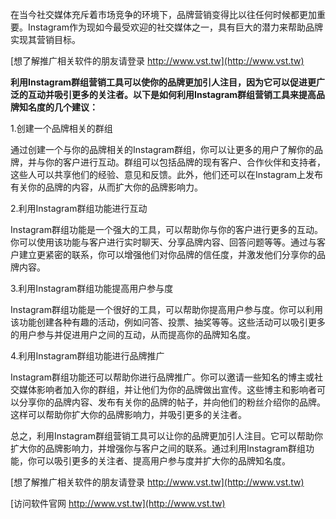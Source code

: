 在当今社交媒体充斥着市场竞争的环境下，品牌营销变得比以往任何时候都更加重要。Instagram作为现如今最受欢迎的社交媒体之一，具有巨大的潜力来帮助品牌实现其营销目标。

[想了解推广相关软件的朋友请登录 http://www.vst.tw](http://www.vst.tw)

**利用Instagram群组营销工具可以使你的品牌更加引人注目，因为它可以促进更广泛的互动并吸引更多的关注者。以下是如何利用Instagram群组营销工具来提高品牌知名度的几个建议：**

1.创建一个品牌相关的群组

通过创建一个与你的品牌相关的Instagram群组，你可以让更多的用户了解你的品牌，并与你的客户进行互动。群组可以包括品牌的现有客户、合作伙伴和支持者，这些人可以共享他们的经验、意见和反馈。此外，他们还可以在Instagram上发布有关你的品牌的内容，从而扩大你的品牌影响力。

2.利用Instagram群组功能进行互动

Instagram群组功能是一个强大的工具，可以帮助你与你的客户进行更多的互动。你可以使用该功能与客户进行实时聊天、分享品牌内容、回答问题等等。通过与客户建立更紧密的联系，你可以增强他们对你品牌的信任度，并激发他们分享你的品牌内容。

3.利用Instagram群组功能提高用户参与度

Instagram群组功能是一个很好的工具，可以帮助你提高用户参与度。你可以利用该功能创建各种有趣的活动，例如问答、投票、抽奖等等。这些活动可以吸引更多的用户参与并促进用户之间的互动，从而提高你的品牌知名度。

4.利用Instagram群组功能进行品牌推广

Instagram群组功能还可以帮助你进行品牌推广。你可以邀请一些知名的博主或社交媒体影响者加入你的群组，并让他们为你的品牌做出宣传。这些博主和影响者可以分享你的品牌内容、发布有关你的品牌的帖子，并向他们的粉丝介绍你的品牌。这样可以帮助你扩大你的品牌影响力，并吸引更多的关注者。

总之，利用Instagram群组营销工具可以让你的品牌更加引人注目。它可以帮助你扩大你的品牌影响力，并增强你与客户之间的联系。通过利用Instagram群组功能，你可以吸引更多的关注者、提高用户参与度并扩大你的品牌知名度。

[想了解推广相关软件的朋友请登录 http://www.vst.tw](http://www.vst.tw)


[访问软件官网 http://www.vst.tw](http://www.vst.tw)
